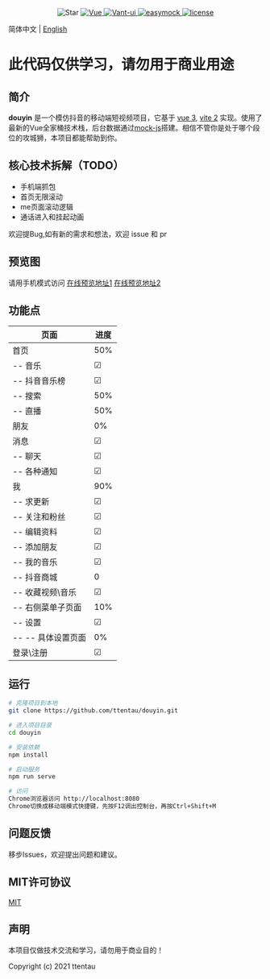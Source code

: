 <p align="center">
   <img src="https://badgen.net/github/stars/ttentau/douyin" alt="Star">
  <a href="https://github.com/vuejs/vue">
    <img src="https://img.shields.io/badge/Vue-3-brightgreen.svg" alt="Vue">
  </a>
  <a href="https://cn.vitejs.dev">
    <img src="https://img.shields.io/badge/vite-2-brightgreen.svg" alt="Vant-ui">
  </a> 
  <a href="http://mockjs.com">
    <img src="https://img.shields.io/badge/mockjs-brightgreen.svg" alt="easymock">
  </a>
    <a href="https://github.com/Geek-James/ddBuy/blob/master/LICENSE">
    <img src="https://img.shields.io/github/license/mashape/apistatus.svg" alt="license">
  </a>
</p>

简体中文 | [English](https://github.com/ttentau/douyin/vue3-vite/README.en.md)

# 此代码仅供学习，请勿用于商业用途

## 简介

**douyin** 是一个模仿抖音的移动端短视频项目，它基于 [vue 3](https://v3.cn.vuejs.org/),
[vite 2](https://cn.vitejs.dev/)
实现。使用了最新的Vue全家桶技术栈，后台数据通过[mock-js](http://mockjs.com)搭建。相信不管你是处于哪个段位的攻城狮，本项目都能帮助到你。

## 核心技术拆解（TODO）

- 手机端抓包
- 首页无限滚动
- me页面滚动逻辑
- 通话进入和挂起动画

欢迎提Bug,如有新的需求和想法，欢迎 issue 和 pr

## 预览图
请用手机模式访问
[在线预览地址1](http://ttentau.top/dy/)
[在线预览地址2](http://ttentau.top/dy/)

## 功能点

页面|进度
---|---
首页|50%
-- 音乐|&#9745;
-- 抖音音乐榜|&#9745;
-- 搜索|50%
-- 直播|50%
朋友|0%
消息|&#9745;
-- 聊天|&#9745;
-- 各种通知|&#9745;
我|90%
-- 求更新|&#9745;
-- 关注和粉丝|&#9745;
-- 编辑资料|&#9745;
-- 添加朋友|&#9745;
-- 我的音乐|&#9745;
-- 抖音商城|0
-- 收藏视频\音乐|&#9745;
-- 右侧菜单子页面|10%
-- 设置|&#9745;
-- -- 具体设置页面|0%
登录\注册|&#9745;

## 运行

```bash
# 克隆项目到本地
git clone https://github.com/ttentau/douyin.git

# 进入项目目录
cd douyin

# 安装依赖
npm install

# 启动服务
npm run serve

# 访问
Chrome浏览器访问 http://localhost:8080
Chrome切换成移动端模式快捷键，先按F12调出控制台，再按Ctrl+Shift+M

```

## 问题反馈

移步Issues，欢迎提出问题和建议。

## MIT许可协议

[MIT](https://github.com/ttentau/douyin/blob/vue3-vite/LICENSE)

## 声明

本项目仅做技术交流和学习，请勿用于商业目的！

Copyright (c) 2021 ttentau


